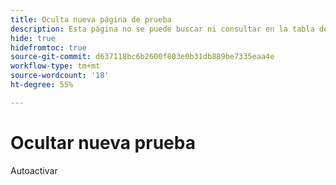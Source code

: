 ```yaml
---
title: Oculta nueva página de prueba
description: Esta página no se puede buscar ni consultar en la tabla de contenido
hide: true
hidefromtoc: true
source-git-commit: d637118bc6b2600f803e0b31db889be7335eaa4e
workflow-type: tm+mt
source-wordcount: '18'
ht-degree: 55%

---
```


# Ocultar nueva prueba

Autoactivar
